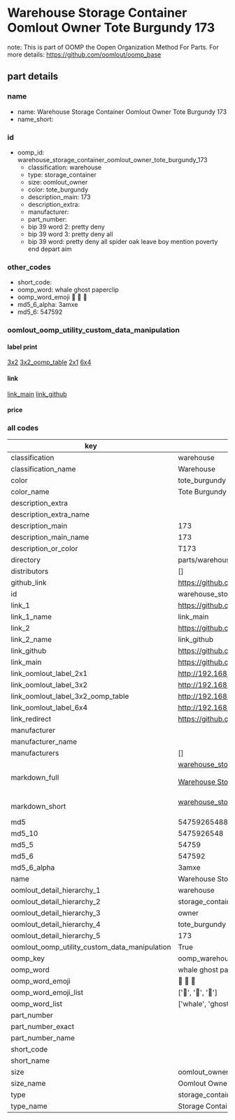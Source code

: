 # Warehouse Storage Container Oomlout Owner Tote Burgundy 173  

note: This is part of OOMP the Oopen Organization Method For Parts. For more details: https://github.com/oomlout/oomp_base

##  part details
  







### name
* name: Warehouse Storage Container Oomlout Owner Tote Burgundy 173
* name_short: 
### id
* oomp_id: warehouse_storage_container_oomlout_owner_tote_burgundy_173
  * classification: warehouse
  * type: storage_container
  * size: oomlout_owner
  * color: tote_burgundy
  * description_main: 173
  * description_extra: 
  * manufacturer: 
  * part_number: 
  * bip 39 word 2: pretty deny
  * bip 39 word 3: pretty deny all
  * bip 39 word: pretty deny all spider oak leave boy mention poverty end depart aim

### other_codes
* short_code: 
* oomp_word: whale ghost paperclip
* oomp_word_emoji :whale: :ghost: :paperclip:
* md5_6_alpha: 3amxe
* md5_6: 547592






### oomlout_oomp_utility_custom_data_manipulation
#### label print
[3x2](http://192.168.1.245:1112/?label=oomp%203amxe)
[3x2_oomp_table](http://192.168.1.108:1112/?label=oomp%203amxe)
[2x1](http://192.168.1.242:1112/?label=oomp%203amxe)
[6x4](http://192.168.1.55:1112/?label=oomp%203amxe)    

#### link

[link_main](https://github.com/oomlout/oomlout_oomp_version_1_messy/tree/main/parts/warehouse_storage_container_oomlout_owner_tote_burgundy_173) [link_github](https://github.com/oomlout/oomlout_oomp_version_1_messy/tree/main/parts/warehouse_storage_container_oomlout_owner_tote_burgundy_173)                             

#### price







### all codes 
| key | value |  
| --- | --- |  
| classification | warehouse |  
| classification_name | Warehouse |  
| color | tote_burgundy |  
| color_name | Tote Burgundy |  
| description_extra |  |  
| description_extra_name |  |  
| description_main | 173 |  
| description_main_name | 173 |  
| description_or_color | T173 |  
| directory | parts/warehouse_storage_container_oomlout_owner_tote_burgundy_173 |  
| distributors | [] |  
| github_link | https://github.com/oomlout/oomlout_oomp_part_src/tree/main/parts/warehouse_storage_container_oomlout_owner_tote_burgundy_173 |  
| id | warehouse_storage_container_oomlout_owner_tote_burgundy_173 |  
| link_1 | https://github.com/oomlout/oomlout_oomp_version_1_messy/tree/main/parts/warehouse_storage_container_oomlout_owner_tote_burgundy_173 |  
| link_1_name | link_main |  
| link_2 | https://github.com/oomlout/oomlout_oomp_version_1_messy/tree/main/parts/warehouse_storage_container_oomlout_owner_tote_burgundy_173 |  
| link_2_name | link_github |  
| link_github | https://github.com/oomlout/oomlout_oomp_version_1_messy/tree/main/parts/warehouse_storage_container_oomlout_owner_tote_burgundy_173 |  
| link_main | https://github.com/oomlout/oomlout_oomp_version_1_messy/tree/main/parts/warehouse_storage_container_oomlout_owner_tote_burgundy_173 |  
| link_oomlout_label_2x1 | http://192.168.1.242:1112/?label=oomp%203amxe |  
| link_oomlout_label_3x2 | http://192.168.1.245:1112/?label=oomp%203amxe |  
| link_oomlout_label_3x2_oomp_table | http://192.168.1.108:1112/?label=oomp%203amxe |  
| link_oomlout_label_6x4 | http://192.168.1.55:1112/?label=oomp%203amxe |  
| link_redirect | https://github.com/oomlout/oomlout_oomp_version_1_messy/tree/main/parts/warehouse_storage_container_oomlout_owner_tote_burgundy_173 |  
| manufacturer |  |  
| manufacturer_name |  |  
| manufacturers | [] |  
| markdown_full | [warehouse_storage_container_oomlout_owner_tote_burgundy_173](none)<br>[](none)<br>[Warehouse Storage Container Oomlout Owner Tote Burgundy 173](none)<br><br> |  
| markdown_short | [warehouse_storage_container_oomlout_owner_tote_burgundy_173](none)<br><br> |  
| md5 | 54759265488b0355fbcbed1a0ccead51 |  
| md5_10 | 5475926548 |  
| md5_5 | 54759 |  
| md5_6 | 547592 |  
| md5_6_alpha | 3amxe |  
| name | Warehouse Storage Container Oomlout Owner Tote Burgundy 173 |  
| oomlout_detail_hierarchy_1 | warehouse |  
| oomlout_detail_hierarchy_2 | storage_container |  
| oomlout_detail_hierarchy_3 | owner |  
| oomlout_detail_hierarchy_4 | tote_burgundy |  
| oomlout_detail_hierarchy_5 | 173 |  
| oomlout_oomp_utility_custom_data_manipulation | True |  
| oomp_key | oomp_warehouse_storage_container_oomlout_owner_tote_burgundy_173 |  
| oomp_word | whale ghost paperclip |  
| oomp_word_emoji | :whale: :ghost: :paperclip: |  
| oomp_word_emoji_list | [':whale:', ':ghost:', ':paperclip:'] |  
| oomp_word_list | ['whale', 'ghost', 'paperclip'] |  
| part_number |  |  
| part_number_exact |  |  
| part_number_name |  |  
| short_code |  |  
| short_name |  |  
| size | oomlout_owner |  
| size_name | Oomlout Owner |  
| type | storage_container |  
| type_name | Storage Container |  
